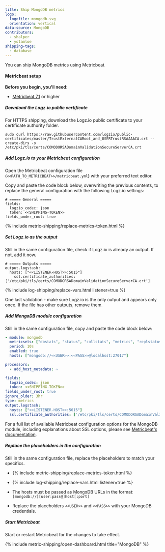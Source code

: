 ```yaml
---
title: Ship MongoDB metrics
logo:
  logofile: mongodb.svg
  orientation: vertical
data-source: MongoDB
contributors:
  - shalper
  - yotamloe
shipping-tags:
  - database
---
```


You can ship MongoDB metrics using Metricbeat.

#### Metricbeat setup

**Before you begin, you'll need**:

* [Metricbeat 7.1](https://www.elastic.co/guide/en/beats/metricbeat/current/metricbeat-installation.html) or higher

<div class="tasklist">

##### Download the Logz.io public certificate

For HTTPS shipping, download the Logz.io public certificate to your certificate authority folder.

```shell
sudo curl https://raw.githubusercontent.com/logzio/public-certificates/master/TrustExternalCARoot_and_USERTrustRSAAAACA.crt --create-dirs -o /etc/pki/tls/certs/COMODORSADomainValidationSecureServerCA.crt
```

##### Add Logz.io to your Metricbeat configuration

Open the Metricbeat configuration file (`<<PATH_TO_METRICBEAT>>/metricbeat.yml`) with your preferred text editor.

Copy and paste the code block below, overwriting the previous contents, to replace the general configuration with the following Logz.io settings:


```shell
# ===== General =====
fields:
  logzio_codec: json
  token: <<SHIPPING-TOKEN>>
fields_under_root: true
```
{% include metric-shipping/replace-metrics-token.html %}

##### Set Logz.io as the output

Still in the same configuration file, check if Logz.io is already an output. If not, add it now.

```shell
# ===== Outputs =====
output.logstash:
  hosts: ["<<LISTENER-HOST>>:5015"]
    ssl.certificate_authorities: ['/etc/pki/tls/certs/COMODORSADomainValidationSecureServerCA.crt']
```
{% include log-shipping/replace-vars.html listener=true %}

One last validation - make sure Logz.io is the only output and appears only once.
If the file has other outputs, remove them.

##### Add MongoDB module configuration

Still in the same configuration file, copy and paste the code block below:

```yml
- module: mongodb
  metricsets: ["dbstats", "status", "collstats", "metrics", "replstatus"]
  period: 10s
  enabled: true
  hosts: ["mongodb://<<USER>>:<<PASS>>@localhost:27017"]

processors:
  - add_host_metadata: ~

fields:
  logzio_codec: json
  token: <<SHIPPING-TOKEN>>
fields_under_root: true
ignore_older: 3hr
type: metrics
output.logstash:
  hosts: ["<<LISTENER-HOST>>:5015"]
  ssl.certificate_authorities: ['/etc/pki/tls/certs/COMODORSADomainValidationSecureServerCA.crt']
```

For a full list of available Metricbeat configuration options for the MongoDB module, including explanations about SSL options, please see [Metricbeat's documentation](https://www.elastic.co/guide/en/beats/metricbeat/current/metricbeat-module-mongodb.html).


##### Replace the placeholders in the configuration

Still in the same configuration file, replace the placeholders to match your specifics.

* {% include metric-shipping/replace-metrics-token.html %}

* {% include log-shipping/replace-vars.html listener=true %}

* The hosts must be passed as MongoDB URLs in the format: `[mongodb://][user:pass@]host[:port]`

* Replace the placeholders `<<USER>>` and `<<PASS>>` with your MongoDB credentials.

##### Start Metricbeat

Start or restart Metricbeat for the changes to take effect.

{% include metric-shipping/open-dashboard.html title="MongoDB" %}

</div>
